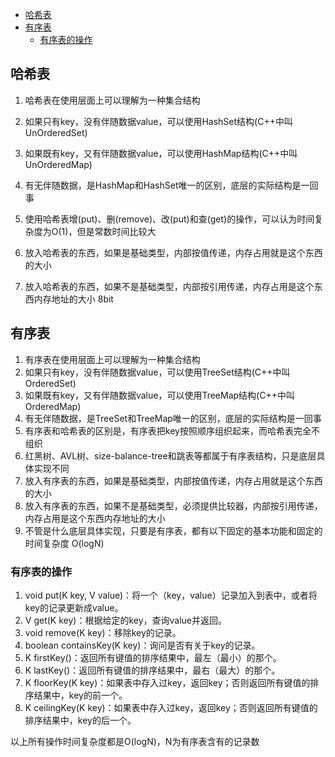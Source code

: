- [哈希表](#哈希表)
- [有序表](#有序表)
  - [有序表的操作](#有序表的操作)
## 哈希表
1. 哈希表在使用层面上可以理解为一种集合结构

2. 如果只有key，没有伴随数据value，可以使用HashSet结构(C++中叫UnOrderedSet)

3. 如果既有key，又有伴随数据value，可以使用HashMap结构(C++中叫UnOrderedMap)

4. 有无伴随数据，是HashMap和HashSet唯一的区别，底层的实际结构是一回事

5. 使用哈希表增(put)、删(remove)、改(put)和查(get)的操作，可以认为时间复杂度为O(1)，但是常数时间比较大

6. 放入哈希表的东西，如果是基础类型，内部按值传递，内存占用就是这个东西的大小

7. 放入哈希表的东西，如果不是基础类型，内部按引用传递，内存占用是这个东西内存地址的大小 8bit
   
## 有序表
1. 有序表在使用层面上可以理解为一种集合结构
2. 如果只有key，没有伴随数据value，可以使用TreeSet结构(C++中叫OrderedSet)
3. 如果既有key，又有伴随数据value，可以使用TreeMap结构(C++中叫OrderedMap)
4. 有无伴随数据，是TreeSet和TreeMap唯一的区别，底层的实际结构是一回事
5. 有序表和哈希表的区别是，有序表把key按照顺序组织起来，而哈希表完全不组织
6. 红黑树、AVL树、size-balance-tree和跳表等都属于有序表结构，只是底层具体实现不同
7. 放入有序表的东西，如果是基础类型，内部按值传递，内存占用就是这个东西的大小
8. 放入有序表的东西，如果不是基础类型，必须提供比较器，内部按引用传递，内存占用是这个东西内存地址的大小
9. 不管是什么底层具体实现，只要是有序表，都有以下固定的基本功能和固定的时间复杂度 O(logN) 

### 有序表的操作
1. void put(K key, V value)：将一个（key，value）记录加入到表中，或者将key的记录更新成value。
2. V get(K key)：根据给定的key，查询value并返回。
3. void remove(K key)：移除key的记录。
4. boolean containsKey(K key)：询问是否有关于key的记录。
5. K firstKey()：返回所有键值的排序结果中，最左（最小）的那个。
6. K lastKey()：返回所有键值的排序结果中，最右（最大）的那个。
7. K floorKey(K key)：如果表中存入过key，返回key；否则返回所有键值的排序结果中，key的前一个。
8. K ceilingKey(K key)：如果表中存入过key，返回key；否则返回所有键值的排序结果中，key的后一个。

以上所有操作时间复杂度都是O(logN)，N为有序表含有的记录数